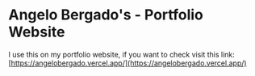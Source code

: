 # Angelo Bergado's - Portfolio Website

I use this on my portfolio website, if you want to check visit this link: [https://angelobergado.vercel.app/](https://angelobergado.vercel.app/)
